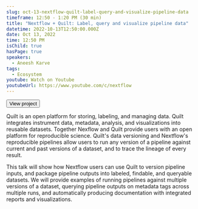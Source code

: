```yaml
---
slug: oct-13-nextflow-quilt-label-query-and-visualize-pipeline-data
timeframe: 12:50 - 1:20 PM (30 min)
title: "Nextflow + Quilt: Label, query and visualize pipeline data"
datetime: 2022-10-13T12:50:00.000Z
date: Oct 13, 2022
time: 12:50 PM
isChild: true
hasPage: true
speakers:
  - Aneesh Karve
tags:
  - Ecosystem
youtube: Watch on Youtube
youtubeUrl: https://www.youtube.com/c/nextflow
---
```

<div>
  <Button to="https://github.com/quiltdata/quilt/">
    View project
  </Button>
</div>

Quilt is an open platform for storing, labeling, and managing data. Quilt integrates instrument data, metadata, analysis, and visualizations into reusable datasets. Together Nexflow and Quilt provide users with an open platform for reproducible science. Quilt's data versioning and Nextflow's reproducible pipelines allow users to run any version of a pipeline against current and past versions of a dataset, and to trace the lineage of every result.

This talk will show how Nextflow users can use Quilt to version pipeline inputs, and package pipeline outputs into labeled, findable, and queryable datasets. We will provide examples of running pipelines against multiple versions of a dataset, querying pipeline outputs on metadata tags across multiple runs, and automatically producing documentation with integrated reports and visualizations.

